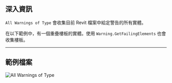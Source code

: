## 深入資訊
`All Warnings of Type` 會收集目前 Revit 檔案中給定警告的所有實體。

在以下範例中，有一個重疊樓板的實體。使用 `Warning.GetFailingElements` 也會收集樓板。
___
## 範例檔案

![All Warnings of Type](./DSRevitNodesUI.AllWarningsOfType_img.jpg)
